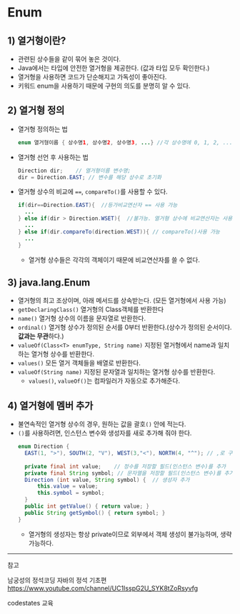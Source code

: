 # Enum
## 1) 열거형이란?
* 관련된 상수들을 같이 묶어 놓은 것이다.
* Java에서는 타입에 안전한 열거형을 제공한다. (값과 타입 모두 확인한다.)
* 열거형을 사용하면 코드가 단순해지고 가독성이 좋아진다.
* 키워드 enum을 사용하기 때문에 구현의 의도를 분명히 알 수 있다.

## 2) 열거형 정의
* 열거형 정의하는 법
  ```java
  enum 열거형이름 { 상수명1, 상수명2, 상수명3, ...} //각 상수명에 0, 1, 2, ...순으로 값이 부여가 된다.
  ```
* 열거형 선언 후 사용하는 법
  ```java
  Direction dir;    // 열거형이름 변수명;
  dir = Direction.EAST; // 변수를 해당 상수로 초기화
    ```
* 열거형 상수의 비교에 `==`, `compareTo()`를 사용할 수 있다.
  ```java
  if(dir==Direction.EAST){  //등가비교연산자 == 사용 가능
    ...
  } else if(dir > Direction.WSET){  //불가능. 열거형 상수에 비교연산자는 사용 불가
    ...
  } else if(dir.compareTo(direction.WEST)){ // compareTo()사용 가능
    ...
  }
  ```
    * 열거형 상수들은 각각의 객체이기 때문에 비교연산자를 쓸 수 없다.
## 3)  java.lang.Enum
* 열거형의 최고 조상이며, 아래 메서드를 상속받는다. (모든 열거형에서 사용 가능)
* `getDeclaringClass()` 열거형의 Class객체를 반환한다
* `name()` 열거형 상수의 이름을 문자열로 반환한다.
* `ordinal()` 열거형 상수가 정의된 순서를 0부터 반환한다.(상수가 정의된 순서이다. **값과는 무관**하다.)
* `valueOf(Class<T> enumType, String name)` 지정된 열거형에서 name과 일치하는 열거형 상수를 반환한다.
* `values()` 모든 열거 객체들을 배열로 반환한다.
* `valueOf(String name)` 지정된 문자열과 일치하는 열거형 상수를 반환한다.
  * `values()`, `valueOf()`는 컴파일러가 자동으로 추가해준다.


## 4) 열거형에 멤버 추가
* 불연속적인 열거형 상수의 경우, 원하는 값을 괄호`()` 안에 적는다.
* `()`를 사용하려면, 인스턴스 변수와 생성자를 새로 추가해 줘야 한다.
  ```java
  enum Direction {
    EAST(1, ">"), SOUTH(2, "V"), WEST(3,"<"), NORTH(4, "^"); // ,로 구분하여 여러 값 추가 가능
    
    private final int value;    // 정수를 저장할 필드(인스턴스 변수)를 추가
    private final String symbol; // 문자열을 저장할 필드(인스턴스 변수)를 추가
    Direction (int value, String symbol) {  // 생성자 추가 
        this.value = value;
        this.symbol = symbol;
    } 
    public int getValue() { return value; }
    public String getSymbol() { return symbol; }
  }
  ```
  * 열거형의 생성자는 항상 private이므로 외부에서 객체 생성이 불가능하며, 생략가능하다.


___
참고

남궁성의 정석코딩 자바의 정석 기초편 https://www.youtube.com/channel/UC1IsspG2U_SYK8tZoRsyvfg

codestates 교육
